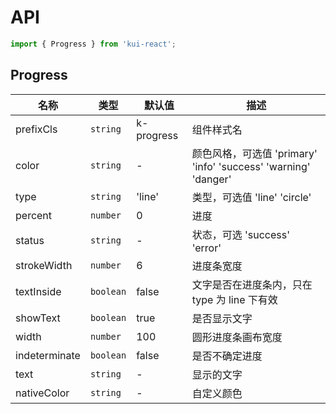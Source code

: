 # API

```jsx
import { Progress } from 'kui-react';
```

## Progress

| 名称          | 类型      | 默认值     | 描述                                                           |
| ------------- | --------- | ---------- | -------------------------------------------------------------- |
| prefixCls     | `string`  | k-progress | 组件样式名                                                     |
| color         | `string`  | -          | 颜色风格，可选值 'primary' 'info' 'success' 'warning' 'danger' |
| type          | `string`  | 'line'     | 类型，可选值 'line' 'circle'                                   |
| percent       | `number`  | 0          | 进度                                                           |
| status        | `string`  | -          | 状态，可选 'success' 'error'                                   |
| strokeWidth   | `number`  | 6          | 进度条宽度                                                     |
| textInside    | `boolean` | false      | 文字是否在进度条内，只在 type 为 line 下有效                   |
| showText      | `boolean` | true       | 是否显示文字                                                   |
| width         | `number`  | 100        | 圆形进度条画布宽度                                             |
| indeterminate | `boolean` | false      | 是否不确定进度                                                 |
| text          | `string`  | -          | 显示的文字                                                     |
| nativeColor   | `string`  | -          | 自定义颜色                                                     |
